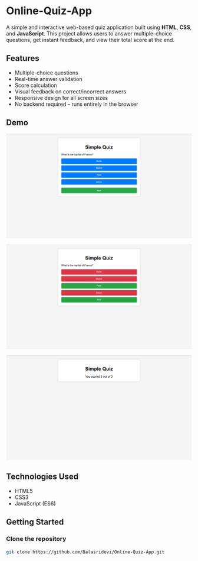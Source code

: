 # Online-Quiz-App

A simple and interactive web-based quiz application built using **HTML**, **CSS**, and **JavaScript**. This project allows users to answer multiple-choice questions, get instant feedback, and view their total score at the end.

## Features

- Multiple-choice questions
- Real-time answer validation
- Score calculation
- Visual feedback on correct/incorrect answers
- Responsive design for all screen sizes
- No backend required – runs entirely in the browser

## Demo
![image alt](https://github.com/Balasridevi/Online-Quiz-App/blob/9ab204a088b78c0d04902c4c1f411290c25367a1/Screenshot%20(2).png)

![image alt](https://github.com/Balasridevi/Online-Quiz-App/blob/50156100e35cb882b1d6f88358361aa7d3fd0017/Screenshot%20(3).png)

![image alt](https://github.com/Balasridevi/Online-Quiz-App/blob/517afd5747357fa968186eb134af8229becaf6d2/Screenshot%20(8).png)


## Technologies Used

- HTML5
- CSS3
- JavaScript (ES6)

## Getting Started

### Clone the repository

```bash
git clone https://github.com/Balasridevi/Online-Quiz-App.git
